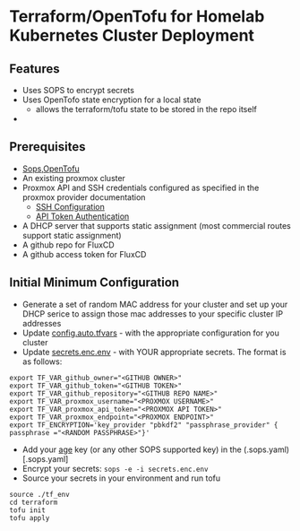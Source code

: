 # Terraform/OpenTofu for Homelab Kubernetes Cluster Deployment

## Features

* Uses SOPS to encrypt secrets
* Uses OpenTofo state encryption for a local state
    - allows the terraform/tofu state to be stored in the repo itself 
* 

## Prerequisites

* [Sops](https://github.com/getsops/sops),[OpenTofu](https://opentofu.org/)
* An existing proxmox cluster
* Proxmox API and SSH credentials configured as specified in the proxmox provider documentation
    - [SSH Configuration](https://registry.terraform.io/providers/bpg/proxmox/latest/docs#ssh-connection)
    - [API Token Authentication](https://registry.terraform.io/providers/bpg/proxmox/latest/docs#api-token-authentication)
* A DHCP server that supports static assignment (most commercial routes support static assignment)
* A github repo for FluxCD
* A github access token for FluxCD

## Initial Minimum Configuration

* Generate a set of random MAC address for your cluster and set up your DHCP serice to assign those mac addresses
to your specific cluster IP addresses 
* Update [config.auto.tfvars](terraform/config.auto.tfvars) - with the appropriate configuration for you cluster 
* Update [secrets.enc.env](secrets.enc.env) - with YOUR appropriate secrets.  The format is as follows: 
```
export TF_VAR_github_owner="<GITHUB OWNER>"
export TF_VAR_github_token="<GITHUB TOKEN>"
export TF_VAR_github_repository="<GITHUB REPO NAME>"
export TF_VAR_proxmox_username="<PROXMOX USERNAME>"
export TF_VAR_proxmox_api_token="<PROXMOX API TOKEN>"
export TF_VAR_proxmox_endpoint="<PROXMOX ENDPOINT>"
export TF_ENCRYPTION='key_provider "pbkdf2" "passphrase_provider" { passphrase ="<RANDOM PASSPHRASE>"}'
```
* Add your [age](https://github.com/FiloSottile/age) key (or any other SOPS supported key) in the (.sops.yaml)[.sops.yaml]
* Encrypt your secrets: `sops -e -i secrets.enc.env`
* Source your secrets in your environment and run tofu
```
source ./tf_env
cd terraform 
tofu init
tofu apply
```